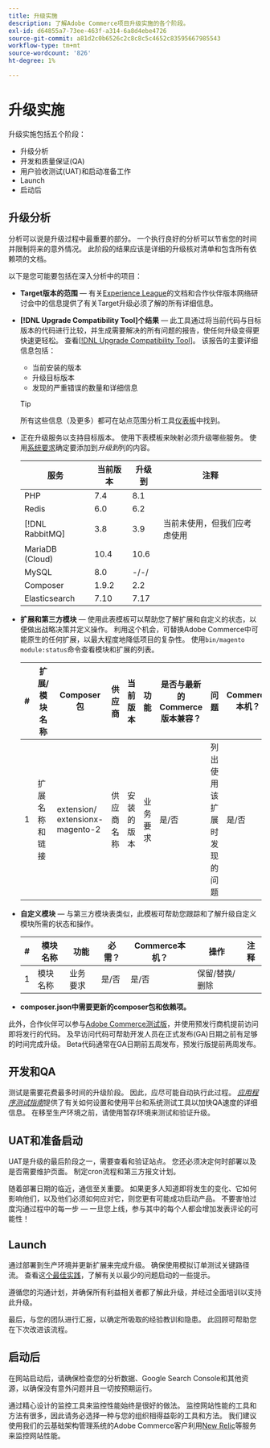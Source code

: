 ```yaml
---
title: 升级实施
description: 了解Adobe Commerce项目升级实施的各个阶段。
exl-id: d64855a7-73ee-463f-a314-6a8d4ebe4726
source-git-commit: a81d2c0b6526c2c8c8c5c4652c83595667985543
workflow-type: tm+mt
source-wordcount: '826'
ht-degree: 1%

---
```


# 升级实施

升级实施包括五个阶段：

- 升级分析
- 开发和质量保证(QA)
- 用户验收测试(UAT)和启动准备工作
- Launch
- 启动后

## 升级分析

分析可以说是升级过程中最重要的部分。 一个执行良好的分析可以节省您的时间并限制将来的意外情况。 此阶段的结果应该是详细的升级核对清单和包含所有依赖项的文档。

以下是您可能要包括在深入分析中的项目：

- **Target版本的范围** — 有关[Experience League](../../release/release-notes/overview.md)的文档和合作伙伴版本网络研讨会中的信息提供了有关Target升级必须了解的所有详细信息。

- **[!DNL Upgrade Compatibility Tool]个结果** — 此工具通过将当前代码与目标版本的代码进行比较，并生成需要解决的所有问题的报告，使任何升级变得更快速更轻松。 查看[[!DNL Upgrade Compatibility Tool]](../upgrade-compatibility-tool/overview.md)。 该报告的主要详细信息包括：

   - 当前安装的版本
   - 升级目标版本
   - 发现的严重错误的数量和详细信息

  >[!TIP]
  >
  >所有这些信息（及更多）都可在站点范围分析工具[仪表板](../../tools/site-wide-analysis-tool/dashboard.md)中找到。

- 正在升级服务以支持目标版本。 使用下表模板来映射必须升级哪些服务。 使用[系统要求](../../installation/system-requirements.md)确定要添加到&#x200B;_升级到_&#x200B;列的内容。


  | 服务 | 当前版本 | 升级到 | 注释 |
  |-----------------|-----------------|------------|----------------------------------------------------------|
  | PHP | 7.4 | 8.1 |                                                          |
  | Redis | 6.0 | 6.2 |                                                          |
  | [!DNL RabbitMQ] | 3.8 | 3.9 | 当前未使用，但我们应考虑使用 |
  | MariaDB (Cloud) | 10.4 | 10.6 |                                                          |
  | MySQL | 8.0 | -/-/ |                                                          |
  | Composer | 1.9.2 | 2.2 |                                                          |
  | Elasticsearch | 7.10 | 7.17 |                                                          |

- **扩展和第三方模块** — 使用此表模板可以帮助您了解扩展和自定义的状态，以便做出战略决策并定义操作。 利用这个机会，可替换Adobe Commerce中可能原生的任何扩展，以最大程度地降低项目的复杂性。 使用`bin/magento module:status`命令查看模块和扩展的列表。

  | # | 扩展/<br>模块名称 | Composer包 | 供应商 | 当前版本 | 功能 | 是否与最新的<br>Commerce版本兼容？ | 问题 | Commerce本机？ | 操作 | 注释 |
  |---|-----------------------------|------------------------------------|-------------|-------------------|-----------------------|---------------------------------------------|--------------------------------------------------|---------------------|-------------------------|-------|
  | 1 | 扩展名称和链接 | extension/<br>extensionx-magento-2 | 供应商名称 | 安装的版本 | 业务要求 | 是/否 | 列出使用该扩展时发现的问题 | 是/否 | 保留/替换/<br>删除 |       |

- **自定义模块** — 与第三方模块表类似，此模板可帮助您跟踪和了解升级自定义模块所需的状态和操作。

  | # | 模块名称 | 功能 | 必需？ | Commerce本机？ | 操作 | 注释 |
  |---|--------------|-----------------------|-----------|---------------------|---------------------|-------|
  | 1 | 模块名称 | 业务要求 | 是/否 | 是/否 | 保留/替换/删除 |       |

- **composer.json中需要更新的composer包和依赖项。**

此外，合作伙伴可以参与[Adobe Commerce测试版](../../release/beta.md)，并使用预发行商机提前访问即将发行的代码。 及早访问代码可帮助开发人员在正式发布(GA)日期之前有足够的时间完成升级。 Beta代码通常在GA日期前五周发布，预发行版提前两周发布。

## 开发和QA

测试是需要花费最多时间的升级阶段。 因此，应尽可能自动执行此过程。 _[应用程序测试指南](https://developer.adobe.com/commerce/testing/guide/)_&#x200B;提供了有关如何设置和使用平台和系统测试工具以加快QA速度的详细信息。 在移至生产环境之前，请使用暂存环境来测试和验证升级。

## UAT和准备启动

UAT是升级的最后阶段之一，需要查看和验证站点。 您还必须决定何时部署以及是否需要维护页面。 制定cron流程和第三方报文计划。

随着部署日期的临近，通信至关重要。 如果更多人知道即将发生的变化、它如何影响他们，以及他们必须如何应对它，则您更有可能成功启动产品。 不要害怕过度沟通过程中的每一步 — 一旦您上线，参与其中的每个人都会增加发表评论的可能性！

## Launch

通过部署到生产环境并更新扩展来完成升级。 确保使用模拟订单测试关键路径流。 查看这[个最佳实践](../prepare/best-practices.md)，了解有关以最少的问题启动的一些提示。

遵循您的沟通计划，并确保所有利益相关者都了解此升级，并经过全面培训以支持此升级。

最后，与您的团队进行汇报，以确定所吸取的经验教训和隐患。 此回顾可帮助您在下次改进该流程。

## 启动后

在网站启动后，请确保检查您的分析数据、Google Search Console和其他资源，以确保没有意外问题并且一切按预期运行。

通过精心设计的监控工具来监控性能始终是很好的做法。 监控网站性能的工具和方法有很多，因此请务必选择一种与您的组织相得益彰的工具和方法。 我们建议使用我们的云基础架构管理系统的Adobe Commerce客户利用[New Relic](https://experienceleague.adobe.com/docs/commerce-cloud-service/user-guide/monitor/new-relic/new-relic-service.html?lang=zh-Hans)等服务来监控网站性能。

